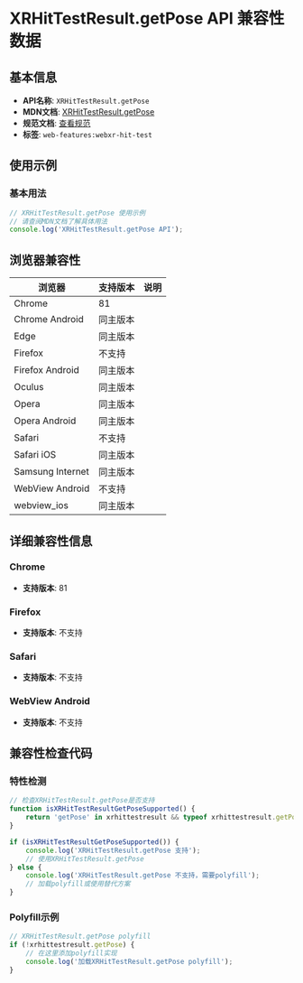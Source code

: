 # XRHitTestResult.getPose API 兼容性数据

## 基本信息

- **API名称**: `XRHitTestResult.getPose`
- **MDN文档**: [XRHitTestResult.getPose](https://developer.mozilla.org/docs/Web/API/XRHitTestResult/getPose)
- **规范文档**: [查看规范](https://immersive-web.github.io/hit-test/#dom-xrhittestresult-getpose)
- **标签**: `web-features:webxr-hit-test`

## 使用示例

### 基本用法

```javascript
// XRHitTestResult.getPose 使用示例
// 请查阅MDN文档了解具体用法
console.log('XRHitTestResult.getPose API');
```

## 浏览器兼容性

| 浏览器 | 支持版本 | 说明 |
|--------|----------|------|
| Chrome | 81 |  |
| Chrome Android | 同主版本 |  |
| Edge | 同主版本 |  |
| Firefox | 不支持 |  |
| Firefox Android | 同主版本 |  |
| Oculus | 同主版本 |  |
| Opera | 同主版本 |  |
| Opera Android | 同主版本 |  |
| Safari | 不支持 |  |
| Safari iOS | 同主版本 |  |
| Samsung Internet | 同主版本 |  |
| WebView Android | 不支持 |  |
| webview_ios | 同主版本 |  |

## 详细兼容性信息

### Chrome

- **支持版本**: 81

### Firefox

- **支持版本**: 不支持

### Safari

- **支持版本**: 不支持

### WebView Android

- **支持版本**: 不支持

## 兼容性检查代码

### 特性检测

```javascript
// 检查XRHitTestResult.getPose是否支持
function isXRHitTestResultGetPoseSupported() {
    return 'getPose' in xrhittestresult && typeof xrhittestresult.getPose === 'function';
}

if (isXRHitTestResultGetPoseSupported()) {
    console.log('XRHitTestResult.getPose 支持');
    // 使用XRHitTestResult.getPose
} else {
    console.log('XRHitTestResult.getPose 不支持，需要polyfill');
    // 加载polyfill或使用替代方案
}
```

### Polyfill示例

```javascript
// XRHitTestResult.getPose polyfill
if (!xrhittestresult.getPose) {
    // 在这里添加polyfill实现
    console.log('加载XRHitTestResult.getPose polyfill');
}
```

